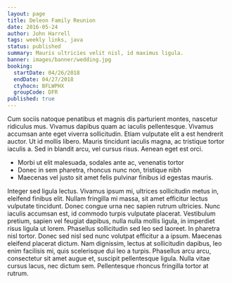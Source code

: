 ```yaml
---
layout: page
title: Deleon Family Reunion
date: 2016-05-24
author: John Harrell
tags: weekly links, java
status: published
summary: Mauris ultricies velit nisl, id maximus ligula.
banner: images/banner/wedding.jpg
booking:
  startDate: 04/26/2018
  endDate: 04/27/2018
  ctyhocn: BFLWPHX
  groupCode: DFR
published: true
---
```

Cum sociis natoque penatibus et magnis dis parturient montes, nascetur ridiculus mus. Vivamus dapibus quam ac iaculis pellentesque. Vivamus accumsan ante eget viverra sollicitudin. Etiam vulputate elit a est hendrerit auctor. Ut id mollis libero. Mauris tincidunt iaculis magna, ac tristique tortor iaculis a. Sed in blandit arcu, vel cursus risus. Aenean eget est orci.

* Morbi ut elit malesuada, sodales ante ac, venenatis tortor
* Donec in sem pharetra, rhoncus nunc non, tristique nibh
* Maecenas vel justo sit amet felis pulvinar finibus id egestas mauris.

Integer sed ligula lectus. Vivamus ipsum mi, ultrices sollicitudin metus in, eleifend finibus elit. Nullam fringilla mi massa, sit amet efficitur lectus vulputate tincidunt. Donec congue urna nec sapien rutrum ultricies. Nunc iaculis accumsan est, id commodo turpis vulputate placerat. Vestibulum pretium, sapien vel feugiat dapibus, nulla nulla mollis ligula, in imperdiet risus ligula ut lorem. Phasellus sollicitudin sed leo sed laoreet. In pharetra nisl tortor. Donec sed nisl sed nunc volutpat efficitur a a ipsum. Maecenas eleifend placerat dictum. Nam dignissim, lectus at sollicitudin dapibus, leo enim facilisis mi, quis scelerisque dui leo a turpis. Phasellus arcu arcu, consectetur sit amet augue et, suscipit pellentesque ligula. Nulla vitae cursus lacus, nec dictum sem. Pellentesque rhoncus fringilla tortor at rutrum.
